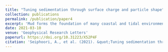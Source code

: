 ```yaml
---
title: "Tuning sedimentation through surface charge and particle shape"
collection: publications
permalink: /publication/paper4
excerpt: 'Mud forms the foundation of many coastal and tidal environments. Clay suspensions carried downstream from rivers encounter saline waters, which encourages aggregation and sedimentation by reducing electrostatic repulsion among particles. We perform experiments to examine the effects of surface charge on both the rate and style of sedimentation, using kaolinite particles as a model mud suspension and silica spheres with equivalent hydrodynamic radius as a control. Classic hindered settling theory reasonably describes sedimentation rate for repulsive clay particles and silica spheres, which form a highly concentrated jamming front. The hindered settling description breaks down for attractive clay particles, which aggregate to form clay gels that consolidate like a soft solid. Water flow form fracture-like channels in the bulk of the gel, which disappear as gel enters a creep regime. Results may help toward understanding the effect of surface charge and particle shape on the sedimentation and erodibility of natural mud.'
date: 2021-03-10
venue: 'Geophysical Research Letters'
paperurl: https://doi.org/10.31223/X52P4F
citation: 'Seiphoori, A., et al. (2021). &quot;Tuning sedimentation through surface charge and particle shape.&quot; <i>eartharxiv:1738</i>.'
---
```

